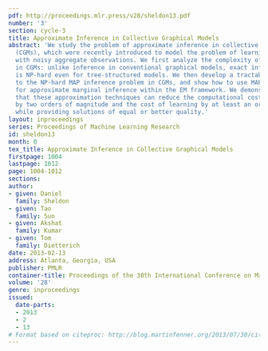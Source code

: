 ```yaml
---
pdf: http://proceedings.mlr.press/v28/sheldon13.pdf
number: '3'
section: cycle-3
title: Approximate Inference in Collective Graphical Models
abstract: 'We study the problem of approximate inference in collective graphical models
  (CGMs), which were recently introduced to model the problem of learning and inference
  with noisy aggregate observations. We first analyze the complexity of inference
  in CGMs: unlike inference in conventional graphical models, exact inference in CGMs
  is NP-hard even for tree-structured models. We then develop a tractable convex approximation
  to the NP-hard MAP inference problem in CGMs, and show how to use MAP inference
  for approximate marginal inference within the EM framework. We demonstrate empirically
  that these approximation techniques can reduce the computational cost of inference
  by two orders of magnitude and the cost of learning by at least an order of magnitude
  while providing solutions of equal or better quality.'
layout: inproceedings
series: Proceedings of Machine Learning Research
id: sheldon13
month: 0
tex_title: Approximate Inference in Collective Graphical Models
firstpage: 1004
lastpage: 1012
page: 1004-1012
sections: 
author:
- given: Daniel
  family: Sheldon
- given: Tao
  family: Sun
- given: Akshat
  family: Kumar
- given: Tom
  family: Dietterich
date: 2013-02-13
address: Atlanta, Georgia, USA
publisher: PMLR
container-title: Proceedings of the 30th International Conference on Machine Learning
volume: '28'
genre: inproceedings
issued:
  date-parts:
  - 2013
  - 2
  - 13
# Format based on citeproc: http://blog.martinfenner.org/2013/07/30/citeproc-yaml-for-bibliographies/
---
```

